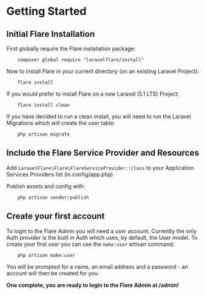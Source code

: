 # Getting Started

## Initial Flare Installation
First globally require the Flare installation package:
```
    composer global require "laravelflare/install"
```

Now to install Flare in your current directory (on an existing Laravel Project):
```
    flare install
```

If you would prefer to install Flare on a new Laravel (5.1 LTS) Project:
``` 
    flare install clean
```

If you have decided to run a clean install, you will need to run the Laravel Migrations which will create the user table:
```
    php artisan migrate
```

## Include the Flare Service Provider and Resources
Add `LaravelFlare\Flare\FlareServiceProvider::class` to your Application Services Providers list (in config/app.php)

Publish assets and config with:
```
    php artisan vendor:publish
```

## Create your first account
To login to the Flare Admin you will need a user account. Currently the only Auth provider is the built in Auth which uses, by default, the User model. To create your first user you can use the `make:user` artisan command:
```
    php artisan make:user
```

You will be prompted for a name, an email address and a password - an account will then be created for you.

**One complete, you are ready to login to the Flare Admin at /admin!**

